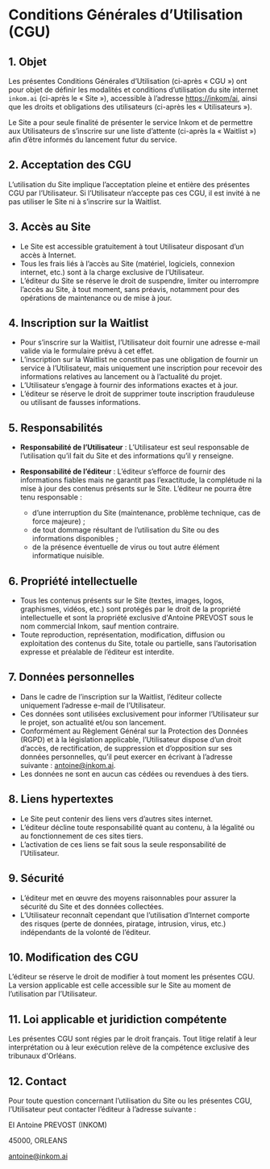 # Conditions Générales d’Utilisation (CGU)

## 1. Objet

Les présentes Conditions Générales d’Utilisation (ci-après « CGU ») ont pour objet de définir les modalités et conditions d’utilisation du site internet `inkom.ai` (ci-après le « Site »), accessible à l’adresse [https://inkom/ai](https://inkom.ai), ainsi que les droits et obligations des utilisateurs (ci-après les « Utilisateurs »).

Le Site a pour seule finalité de présenter le service Inkom et de permettre aux Utilisateurs de s’inscrire sur une liste d’attente (ci-après la « Waitlist ») afin d’être informés du lancement futur du service.

## 2. Acceptation des CGU

L’utilisation du Site implique l’acceptation pleine et entière des présentes CGU par l’Utilisateur.
Si l’Utilisateur n’accepte pas ces CGU, il est invité à ne pas utiliser le Site ni à s’inscrire sur la Waitlist.

## 3. Accès au Site

* Le Site est accessible gratuitement à tout Utilisateur disposant d’un accès à Internet.
* Tous les frais liés à l’accès au Site (matériel, logiciels, connexion internet, etc.) sont à la charge exclusive de l’Utilisateur.
* L’éditeur du Site se réserve le droit de suspendre, limiter ou interrompre l’accès au Site, à tout moment, sans préavis, notamment pour des opérations de maintenance ou de mise à jour.

## 4. Inscription sur la Waitlist

* Pour s’inscrire sur la Waitlist, l’Utilisateur doit fournir une adresse e-mail valide via le formulaire prévu à cet effet.
* L’inscription sur la Waitlist ne constitue pas une obligation de fournir un service à l’Utilisateur, mais uniquement une inscription pour recevoir des informations relatives au lancement ou à l’actualité du projet.
* L’Utilisateur s’engage à fournir des informations exactes et à jour.
* L’éditeur se réserve le droit de supprimer toute inscription frauduleuse ou utilisant de fausses informations.

## 5. Responsabilités

* **Responsabilité de l’Utilisateur** : L’Utilisateur est seul responsable de l’utilisation qu’il fait du Site et des informations qu’il y renseigne.
* **Responsabilité de l’éditeur** : L’éditeur s’efforce de fournir des informations fiables mais ne garantit pas l’exactitude, la complétude ni la mise à jour des contenus présents sur le Site. L’éditeur ne pourra être tenu responsable :

  * d’une interruption du Site (maintenance, problème technique, cas de force majeure) ;
  * de tout dommage résultant de l’utilisation du Site ou des informations disponibles ;
  * de la présence éventuelle de virus ou tout autre élément informatique nuisible.

## 6. Propriété intellectuelle

* Tous les contenus présents sur le Site (textes, images, logos, graphismes, vidéos, etc.) sont protégés par le droit de la propriété intellectuelle et sont la propriété exclusive d'Antoine PREVOST sous le nom commercial Inkom, sauf mention contraire.
* Toute reproduction, représentation, modification, diffusion ou exploitation des contenus du Site, totale ou partielle, sans l’autorisation expresse et préalable de l’éditeur est interdite.

## 7. Données personnelles

* Dans le cadre de l’inscription sur la Waitlist, l’éditeur collecte uniquement l’adresse e-mail de l’Utilisateur.
* Ces données sont utilisées exclusivement pour informer l’Utilisateur sur le projet, son actualité et/ou son lancement.
* Conformément au Règlement Général sur la Protection des Données (RGPD) et à la législation applicable, l’Utilisateur dispose d’un droit d’accès, de rectification, de suppression et d’opposition sur ses données personnelles, qu’il peut exercer en écrivant à l’adresse suivante : antoine@inkom.ai.
* Les données ne sont en aucun cas cédées ou revendues à des tiers.

## 8. Liens hypertextes

* Le Site peut contenir des liens vers d’autres sites internet.
* L’éditeur décline toute responsabilité quant au contenu, à la légalité ou au fonctionnement de ces sites tiers.
* L’activation de ces liens se fait sous la seule responsabilité de l’Utilisateur.

## 9. Sécurité

* L’éditeur met en œuvre des moyens raisonnables pour assurer la sécurité du Site et des données collectées.
* L’Utilisateur reconnaît cependant que l’utilisation d’Internet comporte des risques (perte de données, piratage, intrusion, virus, etc.) indépendants de la volonté de l’éditeur.

## 10. Modification des CGU

L’éditeur se réserve le droit de modifier à tout moment les présentes CGU. La version applicable est celle accessible sur le Site au moment de l’utilisation par l’Utilisateur.

## 11. Loi applicable et juridiction compétente

Les présentes CGU sont régies par le droit français.
Tout litige relatif à leur interprétation ou à leur exécution relève de la compétence exclusive des tribunaux d'Orléans.

## 12. Contact

Pour toute question concernant l’utilisation du Site ou les présentes CGU, l’Utilisateur peut contacter l’éditeur à l’adresse suivante :

EI Antoine PREVOST (INKOM)

45000, ORLEANS

[antoine@inkom.ai](mailto:antoine@inkom.ai)
